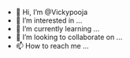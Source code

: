 - 👋 Hi, I’m @Vickypooja
- 👀 I’m interested in ...
- 🌱 I’m currently learning ...
- 💞️ I’m looking to collaborate on ...
- 📫 How to reach me ...

<!---
Vickypooja/Vickypooja is a ✨ special ✨ repository because its `README.md` (this file) appears on your GitHub profile.
You can click the Preview link to take a look at your changes.
--->
